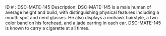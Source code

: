 ID # : DSC-MATE-145
Description: DSC-MATE-145 is a male human of average height and build, with distinguishing physical features including a mouth spot and nerd glasses. He also displays a mohawk hairstyle, a two color band on his forehead, and a jade earring in each ear. DSC-MATE-145 is known to carry a cigarette at all times. 